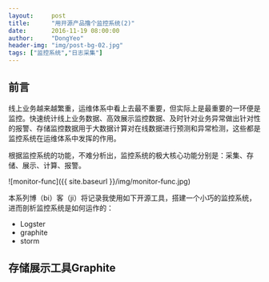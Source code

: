 ```yaml
---
layout:     post
title:      "用开源产品撸个监控系统(2)"
date:       2016-11-19 08:00:00
author:     "DongYeo"
header-img: "img/post-bg-02.jpg"
tags: ["监控系统","日志采集"]
---
```


## 前言

线上业务越来越繁重，运维体系中看上去最不重要，但实际上是最重要的一环便是监控。快速统计线上业务数据、高效展示监控数据、及时针对业务异常做出针对性的报警、存储监控数据用于大数据计算对在线数据进行预测和异常检测，这些都是监控系统在运维体系中发挥的作用。

根据监控系统的功能，不难分析出，监控系统的极大核心功能分别是：采集、存储、展示、计算、报警。

![monitor-func]({{ site.baseurl }}/img/monitor-func.jpg)

本系列博（bi）客（ji）将记录我使用如下开源工具，搭建一个小巧的监控系统，进而剖析监控系统是如何运作的：

- Logster
- graphite
- storm

## 存储展示工具Graphite
